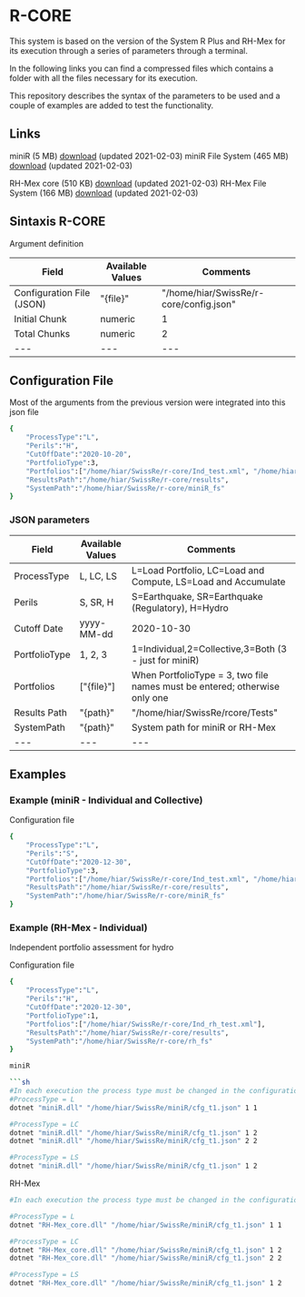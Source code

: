 # R-CORE

This system is based on the version of the System R Plus and RH-Mex for its execution through a series of parameters through a terminal. 

In the following links you can find a compressed files which contains a folder with all the files necessary for its execution. 

This repository describes the syntax of the parameters to be used and a couple of examples are added to test the functionality.

## Links

miniR (5 MB) [download](https://serv.ern.com.mx/download/SwissRe_PATM/miniR.zip) (updated 2021-02-03)
miniR File System (465 MB) [download](https://serv.ern.com.mx/download/SwissRe_PATM/miniR_fs.zip) (updated 2021-02-03)

RH-Mex core (510 KB) [download](https://serv.ern.com.mx/download/SwissRe_PATM/RH-Mex_core_linux-x64.zip) (updated 2021-02-03)
RH-Mex File System (166 MB) [download](https://serv.ern.com.mx/download/SwissRe_PATM/rh_fs.zip) (updated 2021-02-03)

## Sintaxis R-CORE
Argument definition

|Field|Available Values|Comments|
|---|---|---|
|Configuration File (JSON)|"{file}"|"/home/hiar/SwissRe/r-core/config.json"| 
|Initial Chunk|numeric|1| 
|Total Chunks|numeric|2| 
|---|---|---|

## Configuration File

Most of the arguments from the previous version were integrated into this json file 

```sh
{
	"ProcessType":"L",
	"Perils":"H",
	"CutOffDate":"2020-10-20",
	"PortfolioType":3,
	"Portfolios":["/home/hiar/SwissRe/r-core/Ind_test.xml", "/home/hiar/SwissRe/r-core/Col_test.xml"],
	"ResultsPath":"/home/hiar/SwissRe/r-core/results",
	"SystemPath":"/home/hiar/SwissRe/r-core/miniR_fs"
}
```

### JSON parameters

|Field|Available Values|Comments|
|---|---|---|
|ProcessType|L, LC, LS |L=Load Portfolio, LC=Load and Compute, LS=Load and Accumulate| 
|Perils|S, SR, H|S=Earthquake, SR=Earthquake (Regulatory), H=Hydro| 
|Cutoff Date|yyyy-MM-dd|2020-10-30|
|PortfolioType|1, 2, 3|1=Individual,2=Collective,3=Both (3 - just for miniR)|
|Portfolios|["{file}"]|When PortfolioType = 3, two file names must be entered; otherwise only one|
|Results Path|"{path}"|"/home/hiar/SwissRe/rcore/Tests"|
|SystemPath|"{path}"| System path for miniR or RH-Mex |
|---|---|---|


## Examples

### Example (miniR - Individual and Collective) 

Configuration file
```sh
{
	"ProcessType":"L",
	"Perils":"S",
	"CutOffDate":"2020-12-30",
	"PortfolioType":3,
	"Portfolios":["/home/hiar/SwissRe/r-core/Ind_test.xml", "/home/hiar/SwissRe/r-core/Col_test.xml"],
	"ResultsPath":"/home/hiar/SwissRe/r-core/results",
	"SystemPath":"/home/hiar/SwissRe/r-core/miniR_fs"
}
```

### Example (RH-Mex - Individual) 

Independent portfolio assessment for hydro

Configuration file
```sh
{
	"ProcessType":"L",
	"Perils":"H",
	"CutOffDate":"2020-12-30",
	"PortfolioType":1,
	"Portfolios":["/home/hiar/SwissRe/r-core/Ind_rh_test.xml"],
	"ResultsPath":"/home/hiar/SwissRe/r-core/results",
	"SystemPath":"/home/hiar/SwissRe/r-core/rh_fs"
}

miniR

```sh
#In each execution the process type must be changed in the configuration file
#ProcessType = L
dotnet "miniR.dll" "/home/hiar/SwissRe/miniR/cfg_t1.json" 1 1 

#ProcessType = LC
dotnet "miniR.dll" "/home/hiar/SwissRe/miniR/cfg_t1.json" 1 2
dotnet "miniR.dll" "/home/hiar/SwissRe/miniR/cfg_t1.json" 2 2

#ProcessType = LS
dotnet "miniR.dll" "/home/hiar/SwissRe/miniR/cfg_t1.json" 1 2
```

RH-Mex

```sh
#In each execution the process type must be changed in the configuration file

#ProcessType = L
dotnet "RH-Mex_core.dll" "/home/hiar/SwissRe/miniR/cfg_t1.json" 1 1 

#ProcessType = LC
dotnet "RH-Mex_core.dll" "/home/hiar/SwissRe/miniR/cfg_t1.json" 1 2 
dotnet "RH-Mex_core.dll" "/home/hiar/SwissRe/miniR/cfg_t1.json" 2 2 

#ProcessType = LS
dotnet "RH-Mex_core.dll" "/home/hiar/SwissRe/miniR/cfg_t1.json" 1 2 
```
